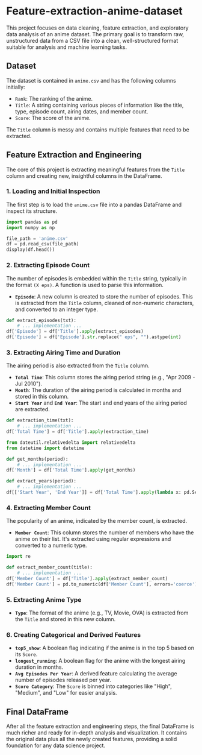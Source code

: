 # Feature-extraction-anime-dataset

This project focuses on data cleaning, feature extraction, and exploratory data analysis of an anime dataset. The primary goal is to transform raw, unstructured data from a CSV file into a clean, well-structured format suitable for analysis and machine learning tasks.

## Dataset

The dataset is contained in `anime.csv` and has the following columns initially:
- `Rank`: The ranking of the anime.
- `Title`: A string containing various pieces of information like the title, type, episode count, airing dates, and member count.
- `Score`: The score of the anime.

The `Title` column is messy and contains multiple features that need to be extracted.

## Feature Extraction and Engineering

The core of this project is extracting meaningful features from the `Title` column and creating new, insightful columns in the DataFrame.

### 1. Loading and Initial Inspection

The first step is to load the `anime.csv` file into a pandas DataFrame and inspect its structure.

```python
import pandas as pd
import numpy as np

file_path = 'anime.csv'
df = pd.read_csv(file_path)
display(df.head())
```

### 2. Extracting Episode Count

The number of episodes is embedded within the `Title` string, typically in the format `(X eps)`. A function is used to parse this information.

- **`Episode`**: A new column is created to store the number of episodes. This is extracted from the `Title` column, cleaned of non-numeric characters, and converted to an integer type.

```python
def extract_episodes(txt):
    # ... implementation ...
df['Episode'] = df['Title'].apply(extract_episodes)
df['Episode'] = df['Episode'].str.replace(" eps", "").astype(int)
```

### 3. Extracting Airing Time and Duration

The airing period is also extracted from the `Title` column.

- **`Total Time`**: This column stores the airing period string (e.g., "Apr 2009 - Jul 2010").
- **`Month`**: The duration of the airing period is calculated in months and stored in this column.
- **`Start Year`** and **`End Year`**: The start and end years of the airing period are extracted.

```python
def extraction_time(txt):
    # ... implementation ...
df['Total Time'] = df['Title'].apply(extraction_time)

from dateutil.relativedelta import relativedelta
from datetime import datetime

def get_months(period):
    # ... implementation ...
df['Month'] = df['Total Time'].apply(get_months)

def extract_years(period):
    # ... implementation ...
df[['Start Year', 'End Year']] = df['Total Time'].apply(lambda x: pd.Series(extract_years(x)))
```

### 4. Extracting Member Count

The popularity of an anime, indicated by the member count, is extracted.

- **`Member Count`**: This column stores the number of members who have the anime on their list. It's extracted using regular expressions and converted to a numeric type.

```python
import re

def extract_member_count(title):
    # ... implementation ...
df['Member Count'] = df['Title'].apply(extract_member_count)
df['Member Count'] = pd.to_numeric(df['Member Count'], errors='coerce')
```

### 5. Extracting Anime Type

- **`Type`**: The format of the anime (e.g., TV, Movie, OVA) is extracted from the `Title` and stored in this new column.

### 6. Creating Categorical and Derived Features

- **`top5_show`**: A boolean flag indicating if the anime is in the top 5 based on its `Score`.
- **`longest_running`**: A boolean flag for the anime with the longest airing duration in months.
- **`Avg Episodes Per Year`**: A derived feature calculating the average number of episodes released per year.
- **`Score Category`**: The `Score` is binned into categories like "High", "Medium", and "Low" for easier analysis.

## Final DataFrame

After all the feature extraction and engineering steps, the final DataFrame is much richer and ready for in-depth analysis and visualization. It contains the original data plus all the newly created features, providing a solid foundation for any data science project.

